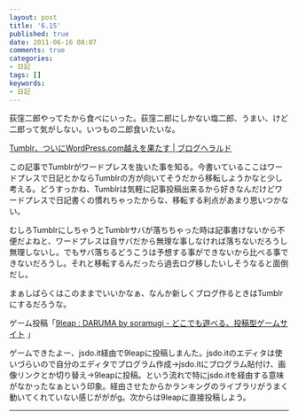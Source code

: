 ```yaml
---
layout: post
title: '6.15'
published: true
date: 2011-06-16 08:07
comments: true
categories:
- 日記
tags: []
keywords:
- 日記
---
```

荻窪二郎やってたから食べにいった。荻窪二郎にしかない塩二郎、うまい、けど二郎って気がしない。いつもの二郎食いたいな。

[Tumblr、ついにWordPress.com越えを果たす | ブログヘラルド](http://jp.blogherald.com/2011/06/15/tumblr-leap-frogs-wordpress-com/ "Tumblr、ついにWordPress.com越えを果たす | ブログヘラルド")

この記事でTumblrがワードプレスを抜いた事を知る。今書いているここはワードプレスで日記とかならTumblrの方が向いてそうだから移転しようかなと少し考える。どうすっかね、Tumblrは気軽に記事投稿出来るから好きなんだけどワードプレスで日記書くの慣れちゃったからな、移転する利点があまり思いつかない。

むしろTumblrにしちゃうとTumblrサバが落ちちゃった時は記事書けないから不便だよねと、ワードプレスは自サバだから無理な事しなければ落ちないだろうし無理しないし。でもサバ落ちるどうこうは予想する事ができないから比べる事できないだろうし。それと移転するんだったら過去ログ移したいしそうなると面倒だし。

まぁしばらくはこのままでいいかなぁ、なんか新しくブログ作るときはTumblrにするだろうな。

ゲーム投稿「[9leap : DARUMA by soramugi - どこでも遊べる、投稿型ゲームサイト](http://9leap.net/games/425/ "9leap : DARUMA by soramugi - どこでも遊べる、投稿型ゲームサイト") 」

ゲームできたよー、jsdo.it経由で9leapに投稿しまんた。jsdo.itのエディタは使いづらいので自分のエディタでプログラム作成-&gt;jsdo.itにプログラム貼付け、画像リンクとか切り替え-&gt;9leapに投稿。という流れで特にjsdo.itを経由する意味がなかったなぁという印象。経由させたからかランキングのライブラリがうまく動いてくれていない感じがががg。次からは9leapに直接投稿しよう。

---

